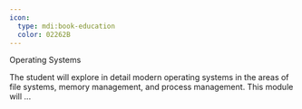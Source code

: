 ```yaml
---
icon:
  type: mdi:book-education
  color: 02262B
---
```

Operating Systems

The student will explore in detail modern operating systems in the areas of file systems, memory management, and process management. This module will  ... 
